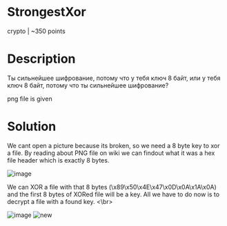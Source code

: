 # StrongestXor
crypto | ~350 points
# Description
Ты сильнейшее шифрование, потому что у тебя ключ 8 байт, или у тебя ключ 8 байт, потому что ты сильнейшее шифрование?

png file is given
# Solution
We cant open a picture because its broken, so we need a 8 byte key to xor a file.
By reading about PNG file on wiki we can findout what it was a hex file header which is exactly 8 bytes.

![image](https://github.com/danzyxd/CTFs/assets/144260597/4f727145-2c88-454e-b4ab-bbcafe8d53fd)

We can XOR a file with that 8 bytes (\x89\x50\x4E\x47\x0D\x0A\x1A\x0A) and the first 8 bytes of XORed file will be a key.
All we have to do now is to decrypt a file with a found key. <\br>

![image](https://github.com/danzyxd/CTFs/assets/144260597/88a2a849-46d5-4d51-a4c5-60213b0bd3e4)
![new](https://github.com/danzyxd/CTFs/assets/144260597/51f71362-2f23-4b7f-83ee-a95397b3e37d)
